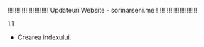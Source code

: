 !!!!!!!!!!!!!!!!!!!!!!! Updateuri Website - sorinarseni.me !!!!!!!!!!!!!!!!!!!!!!!

1.1
- Crearea indexului.